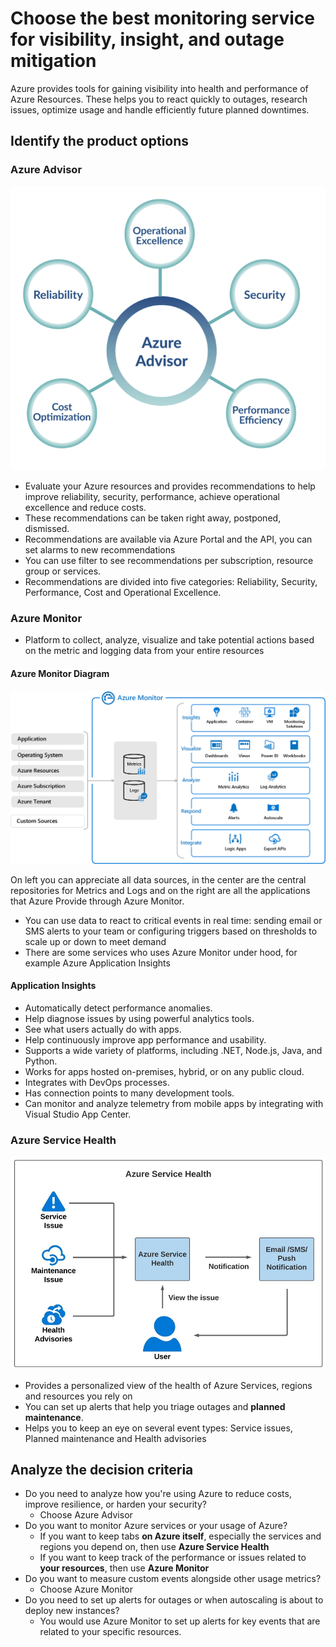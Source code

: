 # Choose the best monitoring service for visibility, insight, and outage mitigation

Azure provides tools for gaining visibility into health and performance of Azure Resources. These helps you to react quickly to outages, research issues, optimize usage and handle efficiently future planned downtimes.

## **Identify the product options**

### Azure Advisor

![Azure Advisor](images/2022-05-06-14-17-54.png)

- Evaluate your Azure resources and provides recommendations to help improve reliability, security, performance, achieve operational excellence and reduce costs.
- These recommendations can be taken right away, postponed, dismissed.
- Recommendations are available via Azure Portal and the API, you can set alarms to new recommendations
- You can use filter to see recommendations per subscription, resource group or services.
- Recommendations are divided into five categories: Reliability, Security, Performance, Cost and Operational Excellence.

### Azure Monitor

- Platform to collect, analyze, visualize and take potential actions based on the metric and logging data from your entire resources

#### Azure Monitor Diagram

![Azure Monitor](images/2022-05-06-13-50-51.png)

On left you can appreciate all data sources, in the center are the central repositories for Metrics and Logs and on the right are all the applications that Azure Provide through Azure Monitor.

- You can use data to react to critical events in real time: sending email or SMS alerts to your team or configuring triggers based on thresholds to scale up or down to meet demand
- There are some services who uses Azure Monitor under hood, for example Azure Application Insights

#### **Application Insights**

- Automatically detect performance anomalies.
- Help diagnose issues by using powerful analytics tools.
- See what users actually do with apps.
- Help continuously improve app performance and usability.
- Supports a wide variety of platforms, including .NET, Node.js, Java, and Python.
- Works for apps hosted on-premises, hybrid, or on any public cloud.
- Integrates with DevOps processes.
- Has connection points to many development tools.
- Can monitor and analyze telemetry from mobile apps by integrating with Visual Studio App Center.

### Azure Service Health

![Azure Service Health](images/2022-05-06-14-18-30.png)

- Provides a personalized view of the health of Azure Services, regions and resources you rely on
- You can set up alerts that help you triage outages and **planned maintenance**.
- Helps you to keep an eye on several event types: Service issues, Planned maintenance and Health advisories

## **Analyze the decision criteria**

- Do you need to analyze how you're using Azure to reduce costs, improve resilience, or harden your security?
  - Choose Azure Advisor
- Do you want to monitor Azure services or your usage of Azure?
  - If you want to keep tabs **on Azure itself**, especially the services and regions you depend on, then use **Azure Service Health**
  - If you want to keep track of the performance or issues related to **your resources**, then use **Azure Monitor**
- Do you want to measure custom events alongside other usage metrics?
  - Choose Azure Monitor
- Do you need to set up alerts for outages or when autoscaling is about to deploy new instances?
  - You would use Azure Monitor to set up alerts for key events that are related to your specific resources.
